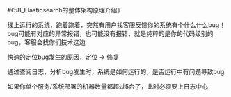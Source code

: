 #《58_Elasticsearch的整体架构原理介绍》

线上运行的系统，跑着跑着，突然有用户找客服反馈你的系统有个什么什么bug！bug可能有对应的异常报错，也可能没有报错，就是纯粹的是你的代码级别的bug，客服会找你们技术这边

快速的定位bug发生的原因，定位 -> 修复

通过查阅日志，分析bug发生时，系统是如何运行的，是否运行中有问题导致bug

如果你单个服务/系统部署的机器数量都超过5台了，此时必须要上日志中心

